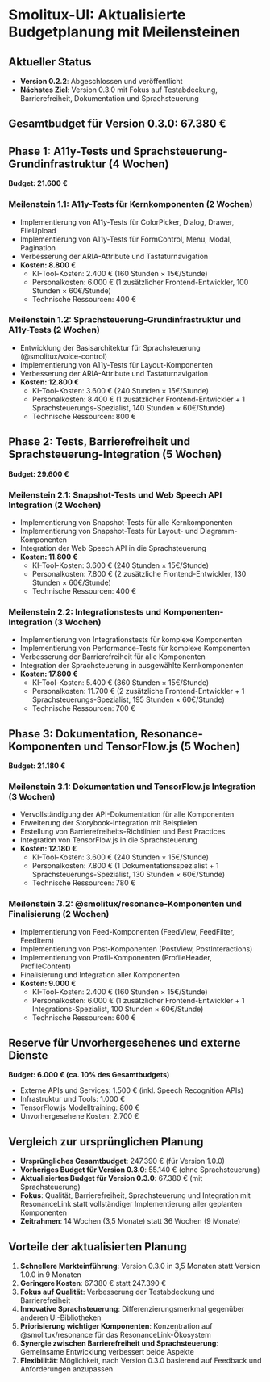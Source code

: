 # Smolitux-UI: Aktualisierte Budgetplanung mit Meilensteinen

## Aktueller Status
- **Version 0.2.2**: Abgeschlossen und veröffentlicht
- **Nächstes Ziel**: Version 0.3.0 mit Fokus auf Testabdeckung, Barrierefreiheit, Dokumentation und Sprachsteuerung

## Gesamtbudget für Version 0.3.0: 67.380 €

## Phase 1: A11y-Tests und Sprachsteuerung-Grundinfrastruktur (4 Wochen)
**Budget: 21.600 €**

### Meilenstein 1.1: A11y-Tests für Kernkomponenten (2 Wochen)
- Implementierung von A11y-Tests für ColorPicker, Dialog, Drawer, FileUpload
- Implementierung von A11y-Tests für FormControl, Menu, Modal, Pagination
- Verbesserung der ARIA-Attribute und Tastaturnavigation
- **Kosten: 8.800 €**
  - KI-Tool-Kosten: 2.400 € (160 Stunden × 15€/Stunde)
  - Personalkosten: 6.000 € (1 zusätzlicher Frontend-Entwickler, 100 Stunden × 60€/Stunde)
  - Technische Ressourcen: 400 €

### Meilenstein 1.2: Sprachsteuerung-Grundinfrastruktur und A11y-Tests (2 Wochen)
- Entwicklung der Basisarchitektur für Sprachsteuerung (@smolitux/voice-control)
- Implementierung von A11y-Tests für Layout-Komponenten
- Verbesserung der ARIA-Attribute und Tastaturnavigation
- **Kosten: 12.800 €**
  - KI-Tool-Kosten: 3.600 € (240 Stunden × 15€/Stunde)
  - Personalkosten: 8.400 € (1 zusätzlicher Frontend-Entwickler + 1 Sprachsteuerungs-Spezialist, 140 Stunden × 60€/Stunde)
  - Technische Ressourcen: 800 €

## Phase 2: Tests, Barrierefreiheit und Sprachsteuerung-Integration (5 Wochen)
**Budget: 29.600 €**

### Meilenstein 2.1: Snapshot-Tests und Web Speech API Integration (2 Wochen)
- Implementierung von Snapshot-Tests für alle Kernkomponenten
- Implementierung von Snapshot-Tests für Layout- und Diagramm-Komponenten
- Integration der Web Speech API in die Sprachsteuerung
- **Kosten: 11.800 €**
  - KI-Tool-Kosten: 3.600 € (240 Stunden × 15€/Stunde)
  - Personalkosten: 7.800 € (2 zusätzliche Frontend-Entwickler, 130 Stunden × 60€/Stunde)
  - Technische Ressourcen: 400 €

### Meilenstein 2.2: Integrationstests und Komponenten-Integration (3 Wochen)
- Implementierung von Integrationstests für komplexe Komponenten
- Implementierung von Performance-Tests für komplexe Komponenten
- Verbesserung der Barrierefreiheit für alle Komponenten
- Integration der Sprachsteuerung in ausgewählte Kernkomponenten
- **Kosten: 17.800 €**
  - KI-Tool-Kosten: 5.400 € (360 Stunden × 15€/Stunde)
  - Personalkosten: 11.700 € (2 zusätzliche Frontend-Entwickler + 1 Sprachsteuerungs-Spezialist, 195 Stunden × 60€/Stunde)
  - Technische Ressourcen: 700 €

## Phase 3: Dokumentation, Resonance-Komponenten und TensorFlow.js (5 Wochen)
**Budget: 21.180 €**

### Meilenstein 3.1: Dokumentation und TensorFlow.js Integration (3 Wochen)
- Vervollständigung der API-Dokumentation für alle Komponenten
- Erweiterung der Storybook-Integration mit Beispielen
- Erstellung von Barrierefreiheits-Richtlinien und Best Practices
- Integration von TensorFlow.js in die Sprachsteuerung
- **Kosten: 12.180 €**
  - KI-Tool-Kosten: 3.600 € (240 Stunden × 15€/Stunde)
  - Personalkosten: 7.800 € (1 Dokumentationsspezialist + 1 Sprachsteuerungs-Spezialist, 130 Stunden × 60€/Stunde)
  - Technische Ressourcen: 780 €

### Meilenstein 3.2: @smolitux/resonance-Komponenten und Finalisierung (2 Wochen)
- Implementierung von Feed-Komponenten (FeedView, FeedFilter, FeedItem)
- Implementierung von Post-Komponenten (PostView, PostInteractions)
- Implementierung von Profil-Komponenten (ProfileHeader, ProfileContent)
- Finalisierung und Integration aller Komponenten
- **Kosten: 9.000 €**
  - KI-Tool-Kosten: 2.400 € (160 Stunden × 15€/Stunde)
  - Personalkosten: 6.000 € (1 zusätzlicher Frontend-Entwickler + 1 Integrations-Spezialist, 100 Stunden × 60€/Stunde)
  - Technische Ressourcen: 600 €

## Reserve für Unvorhergesehenes und externe Dienste
**Budget: 6.000 € (ca. 10% des Gesamtbudgets)**
- Externe APIs und Services: 1.500 € (inkl. Speech Recognition APIs)
- Infrastruktur und Tools: 1.000 €
- TensorFlow.js Modelltraining: 800 €
- Unvorhergesehene Kosten: 2.700 €

## Vergleich zur ursprünglichen Planung
- **Ursprüngliches Gesamtbudget**: 247.390 € (für Version 1.0.0)
- **Vorheriges Budget für Version 0.3.0**: 55.140 € (ohne Sprachsteuerung)
- **Aktualisiertes Budget für Version 0.3.0**: 67.380 € (mit Sprachsteuerung)
- **Fokus**: Qualität, Barrierefreiheit, Sprachsteuerung und Integration mit ResonanceLink statt vollständiger Implementierung aller geplanten Komponenten
- **Zeitrahmen**: 14 Wochen (3,5 Monate) statt 36 Wochen (9 Monate)

## Vorteile der aktualisierten Planung
1. **Schnellere Markteinführung**: Version 0.3.0 in 3,5 Monaten statt Version 1.0.0 in 9 Monaten
2. **Geringere Kosten**: 67.380 € statt 247.390 €
3. **Fokus auf Qualität**: Verbesserung der Testabdeckung und Barrierefreiheit
4. **Innovative Sprachsteuerung**: Differenzierungsmerkmal gegenüber anderen UI-Bibliotheken
5. **Priorisierung wichtiger Komponenten**: Konzentration auf @smolitux/resonance für das ResonanceLink-Ökosystem
6. **Synergie zwischen Barrierefreiheit und Sprachsteuerung**: Gemeinsame Entwicklung verbessert beide Aspekte
7. **Flexibilität**: Möglichkeit, nach Version 0.3.0 basierend auf Feedback und Anforderungen anzupassen
